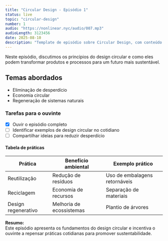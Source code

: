 ```yaml
---
title: "Circular Design - Episódio 1"
status: live
topic: "circular-design"
number: 1
audio: "https://nonlinear.nyc/audio/007.mp3"
audioLength: 3123456
date: 2025-08-10
description: "Template de episódio sobre Circular Design, com conteúdo variado para testar o layout."
---
```


Neste episódio, discutimos os princípios do design circular e como eles podem transformar produtos e processos para um futuro mais sustentável.

## Temas abordados

- Eliminação de desperdício
- Economia circular
- Regeneração de sistemas naturais

### Tarefas para o ouvinte

- [x] Ouvir o episódio completo
- [ ] Identificar exemplos de design circular no cotidiano
- [ ] Compartilhar ideias para reduzir desperdício

#### Tabela de práticas

| Prática             | Benefício ambiental           | Exemplo prático         |
|---------------------|------------------------------|-------------------------|
| Reutilização        | Redução de resíduos           | Uso de embalagens retornáveis |
| Reciclagem          | Economia de recursos          | Separação de materiais  |
| Design regenerativo | Melhoria de ecossistemas      | Plantio de árvores      |

**Resumo:**  
Este episódio apresenta os fundamentos do design circular e incentiva o ouvinte a repensar práticas cotidianas para promover sustentabilidade.